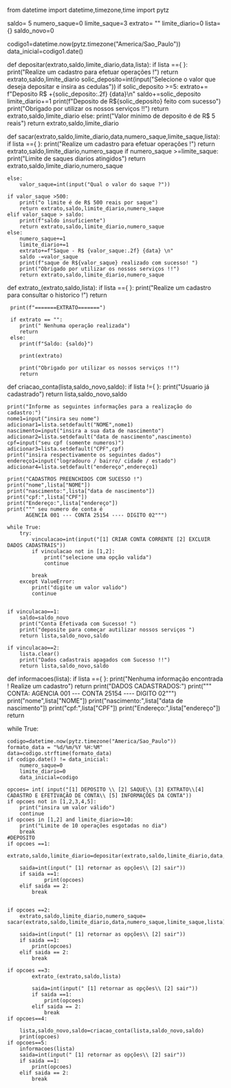 from datetime import datetime,timezone,time
import pytz

saldo= 5 
numero_saque=0
limite_saque=3
extrato= ""
limite_diario=0
lista={}
saldo_novo=0

codigo1=datetime.now(pytz.timezone("America/Sao_Paulo"))
data_inicial=codigo1.date()

def depositar(extrato,saldo,limite_diario,data,lista):
     if lista =={ }:
        print("Realize um cadastro para efetuar operações !")
        return extrato,saldo,limite_diario
     solic_deposito=int(input("Selecione o valor que deseja depositar e insira as cedulas"))
     if solic_deposito >=5:
        extrato+= f"Deposito R$ +{solic_deposito:.2f} {data}\n"
        saldo+=solic_deposito
        limite_diario+=1
        print(f"Deposito de R${solic_deposito} feito com sucesso")
        print("Obrigado por utilizar os nossos serviços !!")
        return extrato,saldo,limite_diario
     else:
        print("Valor minimo de deposito é de R$ 5 reais")
        return extrato,saldo,limite_diario

def sacar(extrato,saldo,limite_diario,data,numero_saque,limite_saque,lista):
    if lista =={ }:
        print("Realize um cadastro para efetuar operações !")
        return extrato,saldo,limite_diario,numero_saque
    if numero_saque >=limite_saque:
            print("Limite de saques diarios atingidos")
            return extrato,saldo,limite_diario,numero_saque
            
            
    else:
        valor_saque=int(input("Qual o valor do saque ?"))
        
    if valor_saque >500:
        print("o limite é de R$ 500 reais por saque")
        return extrato,saldo,limite_diario,numero_saque
    elif valor_saque > saldo:
        print(f"saldo insuficiente")
        return extrato,saldo,limite_diario,numero_saque
    else:
        numero_saque+=1
        limite_diario+=1
        extrato+=f"Saque - R$ {valor_saque:.2f} {data} \n"
        saldo -=valor_saque
        print(f"saque de R${valor_saque} realizado com sucesso! ")
        print("Obrigado por utilizar os nossos serviços !!")
        return extrato,saldo,limite_diario,numero_saque


def extrato_(extrato,saldo,lista):
     if lista =={ }:
        print("Realize um cadastro para consultar o historico !")
        return
     
     print(f"=======EXTRATO=======")
     
     if extrato == "":
        print(" Nenhuma operação realizada")
        return 
     else:
        print(f"Saldo: {saldo}")

        print(extrato)

        print("Obrigado por utilizar os nossos serviços !!")
        return


def criacao_conta(lista,saldo_novo,saldo):
    if lista !={ }:
        print("Usuario já cadastrado")
        return lista,saldo_novo,saldo

    print("Informe as seguintes informações para a realização do cadastro:")
    nome1=input("insira seu nome")
    adicionar1=lista.setdefault("NOME",nome1)
    nascimento=input("insira a sua data de nascimento")
    adicionar2=lista.setdefault("data de nascimento",nascimento)
    cpf=input("seu cpf (somente numeros)")
    adicionar3=lista.setdefault("CPF",cpf)
    print("insira respectivamente os seguintes dados")
    endereço1=input("logradouro / bairro/ cidade / estado")
    adicionar4=lista.setdefault("endereço",endereço1)

    print("CADASTROS PREENCHIDOS COM SUCESSO !")
    print("nome",lista["NOME"])
    print("nascimento:",lista["data de nascimento"])
    print("cpf:",lista["CPF"])
    print("Endereço:",lista["endereço"])
    print(""" seu numero de conta é 
          AGENCIA 001 --- CONTA 25154 ---- DIGITO 02""")
    
    while True:
        try:
            vinculacao=int(input("[1] CRIAR CONTA CORRENTE [2] EXCLUIR DADOS CADASTRAIS"))
            if vinculacao not in [1,2]: 
                print("selecione uma opção valida")
                continue

            break    
        except ValueError:
            print("digite um valor valido")
            continue

        
    if vinculacao==1:
        saldo=saldo_novo
        print("Conta Efetivada com Sucesso! ")
        print("deposite para começar autilizar nossos serviços ")
        return lista,saldo_novo,saldo
        
    if vinculacao==2:
        lista.clear()
        print("Dados cadastrais apagados com Sucesso !!")
        return lista,saldo_novo,saldo


def informacoes(lista):
    if lista =={ }:
        print("Nenhuma informação encontrada ! Realize um cadastro")
        return
    print("DADOS CADASTRADOS:")
    print(""" CONTA: 
          AGENCIA 001 --- CONTA 25154 ---- DIGITO 02""")
    print("nome",lista["NOME"])
    print("nascimento:",lista["data de nascimento"])
    print("cpf:",lista["CPF"])
    print("Endereço:",lista["endereço"])
    return

while True:
  
    codigo=datetime.now(pytz.timezone("America/Sao_Paulo"))
    formato_data = "%d/%m/%Y %H:%M"
    data=codigo.strftime(formato_data)
    if codigo.date() != data_inicial:
        numero_saque=0
        limite_diario=0
        data_inicial=codigo

    opcoes= int( input("[1] DEPOSITO \\ [2] SAQUE\\ [3] EXTRATO\\[4] CADASTRO E EFETIVAÇÃO DE CONTA\\ [5] INFORMAÇÕES DA CONTA"))
    if opcoes not in [1,2,3,4,5]:
        print("insira um valor válido")
        continue
    if opcoes in [1,2] and limite_diario>=10:
        print("Limite de 10 operações esgotadas no dia")
        break
    #DEPOSITO
    if opcoes ==1:
        extrato,saldo,limite_diario=depositar(extrato,saldo,limite_diario,data,lista)
        
        saida=int(input(" [1] retornar as opções\\ [2] sair"))
        if saida ==1:
                print(opcoes)
        elif saida == 2:
            break
        
        
    if opcoes ==2:
        extrato,saldo,limite_diario,numero_saque= sacar(extrato,saldo,limite_diario,data,numero_saque,limite_saque,lista)
        
        saida=int(input(" [1] retornar as opções\\ [2] sair"))
        if saida ==1:
            print(opcoes)
        elif saida == 2:
            break
        
    if opcoes ==3:
            extrato_(extrato,saldo,lista)
        
            saida=int(input(" [1] retornar as opções\\ [2] sair"))
            if saida ==1:
                print(opcoes)
            elif saida == 2:
                break    
    if opcoes==4:

        lista,saldo_novo,saldo=criacao_conta(lista,saldo_novo,saldo)
        print(opcoes)
    if opcoes==5:
        informacoes(lista)
        saida=int(input(" [1] retornar as opções\\ [2] sair"))
        if saida ==1:
            print(opcoes)
        elif saida == 2:
            break
